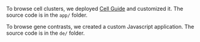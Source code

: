 To browse cell clusters, we deployed [Cell Guide] and customized it. The source
code is in the `app/` folder.

To browse gene contrasts, we created a custom Javascript application. The
source code is in the `de/` folder.

[Cell Guide]: https://cell.guide

